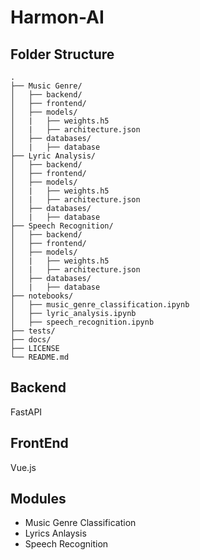 # Harmon-AI

## Folder Structure

    .
    ├── Music Genre/
    │   ├── backend/
    │   ├── frontend/
    │   ├── models/
    │   |   ├── weights.h5
    │   |   ├── architecture.json
    │   ├── databases/
    │   |   ├── database
    ├── Lyric Analysis/
    │   ├── backend/
    │   ├── frontend/
    │   ├── models/
    │   |   ├── weights.h5
    │   |   ├── architecture.json
    │   ├── databases/
    │   |   ├── database
    ├── Speech Recognition/
    │   ├── backend/
    │   ├── frontend/
    │   ├── models/
    │   |   ├── weights.h5
    │   |   ├── architecture.json
    │   ├── databases/
    │   |   ├── database 
    ├── notebooks/   
    │   ├── music_genre_classification.ipynb
    │   ├── lyric_analysis.ipynb
    │   ├── speech_recognition.ipynb
    ├── tests/
    ├── docs/
    ├── LICENSE
    └── README.md

## Backend
FastAPI

## FrontEnd
Vue.js

## Modules
- Music Genre Classification
- Lyrics Anlaysis
- Speech Recognition
